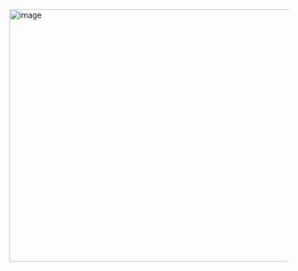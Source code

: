 <img width="907" height="455" alt="image" src="https://github.com/user-attachments/assets/c2ed2eff-6e93-4323-b14d-4d245cc9b1d0" />


